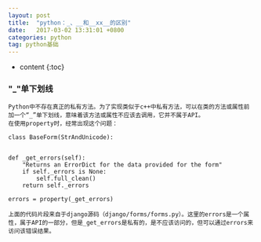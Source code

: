 ```yaml
---
layout: post
title:  "python：_、__和__xx__的区别"
date:   2017-03-02 13:31:01 +0800
categories: python
tag: python基础
---
```


* content
{:toc}

### "_"单下划线
    Python中不存在真正的私有方法。为了实现类似于c++中私有方法，可以在类的方法或属性前加一个“_”单下划线，意味着该方法或属性不应该去调用，它并不属于API。
    在使用property时，经常出现这个问题：
```
class BaseForm(StrAndUnicode):


def _get_errors(self):
    "Returns an ErrorDict for the data provided for the form"
    if self._errors is None:
        self.full_clean()
    return self._errors

errors = property(_get_errors)
```
    上面的代码片段来自于django源码（django/forms/forms.py）。这里的errors是一个属性，属于API的一部分，但是_get_errors是私有的，是不应该访问的，但可以通过errors来访问该错误结果。
    
